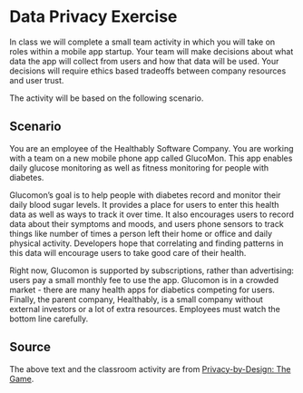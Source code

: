 # Data Privacy Exercise

In class we will complete a small team activity in which you will take on roles within a mobile app startup. Your team will make decisions about what data the app will collect from users and how that data will be used.  Your decisions will require ethics based tradeoffs between company resources and user trust. 

The activity will be based on the following scenario.

## Scenario

You are an employee of the Healthably Software Company. You are working with a team on a new mobile phone app called GlucoMon. This app enables daily glucose monitoring  as well as fitness monitoring for people with diabetes. 

Glucomon’s goal is to help people with diabetes record and monitor their daily blood sugar levels. It provides a place for users to enter this health data as well as ways to track it over time. It also encourages users to record data about their symptoms and moods, and users phone sensors to track things like number of times a person left their home or office and daily physical activity. Developers hope that correlating and finding patterns in this data will encourage users to take good care of their health. 

Right now, Glucomon is supported by subscriptions, rather than advertising: users pay a small monthly fee to use the app. Glucomon is in a crowded market - there are many health apps for diabetics competing for users. Finally, the parent company, Healthably, is a small company without external investors or a lot of extra resources. Employees must watch the bottom line carefully. 

## Source

The above text and the classroom activity are from [Privacy-by-Design: The Game](https://evidlab.umd.edu/privacy-by-design-the-game/).